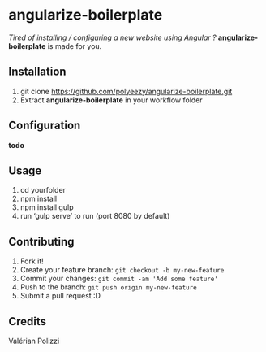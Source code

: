 # angularize-boilerplate

_Tired of installing / configuring a new website using Angular ?_
**angularize-boilerplate** is made for you.

## Installation
1. git clone https://github.com/polyeezy/angularize-boilerplate.git
2. Extract **angularize-boilerplate** in your workflow folder

## Configuration

**todo**

## Usage

1. cd yourfolder
2. npm install
3. npm install gulp
4. run ‘gulp serve’ to run (port 8080 by default)

## Contributing
1. Fork it!
2. Create your feature branch: `git checkout -b my-new-feature`
3. Commit your changes: `git commit -am 'Add some feature'`
4. Push to the branch: `git push origin my-new-feature`
5. Submit a pull request :D

## Credits
  Valérian Polizzi

